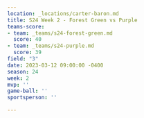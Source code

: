 ```yaml
---
location: _locations/carter-baron.md
title: S24 Week 2 - Forest Green vs Purple
teams-score:
- team: _teams/s24-forest-green.md
  score: 40
- team: _teams/s24-purple.md
  score: 39
field: "3"
date: 2023-03-12 09:00:00 -0400
season: 24
week: 2
mvp: ''
game-ball: ''
sportsperson: ''

---
```

